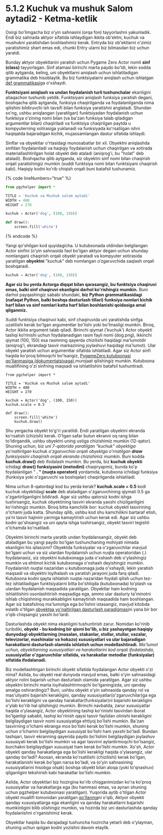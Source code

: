 # 5.1.2 Kuchuk va mushuk Salom aytadi2 - Ketma-ketlik

Oxirgi bo'limgacha biz o'yin sahnasini (orqa fon) tayyorlashni yakunladik. Endi biz sahnada aktyor sifatida ishlaydigan ikkita ob'ektni, kuchuk va mushukni yaratishdan boshlashimiz kerak. Entryda biz ob'ektlarni o'zimiz yaratishimiz shart emas edi, chunki Entry ularni biz bilmasdan biz uchun yaratdi.

Bunday aktyor obyektlarini yaratish uchun Pygame Zero Actor nomli **sinf (class)** tayyorlagan. Sinf atamasi birinchi marta paydo bo'ldi, lekin sodda qilib aytganda, keling, uni obyektlarni aniqlash uchun ishlatiladigan grammatika deb hisoblaylik. Bu biz funktsiyalarni aniqlash uchun ishlatgan [def grammatikasi](https://jjlee.gitbook.io/entry-python/basic\_syntax/3.1-hello-world#undefined-5)ga o'xshaydi.

**Funktsiyani aniqlash va undan foydalanish turli tushunchalar** ekanligini allaqachon tushunib yetdik. Funktsiyani aniqlash funksiya yaratish degani, boshqacha qilib aytganda, funksiya chaqirilganda va foydalanilganda nima qilishini bildiruvchi ish tavsifi bilan funksiya yaratishni anglatadi. Shundan so'ng, ushbu aniqlangan (yaratilgan) funktsiyadan foydalanish uchun funktsiya o'zining nomi bilan (va ba'zan funksiya talab qiladigan argumentlar bilan) chaqiriladi va funktsiya chaqirilgan paytda u kompyuterning xotirasiga yuklanadi va funksiyada ko'rsatilgan ishni haqiqatda bajaradigan kichik, mujassamlangan dastur sifatida ishlaydi.

Sinflar va obyektlar o'rtasidagi munosabatlar bir xil. Obyektni aniqlashda sinfdan foydalaniladi va haqiqiy foydalanish uchun chaqirilgan va xotirada materiallashtirilgan holat obyekt deb ataladi (aniqrog'i, bu "holat" deb ataladi). Boshqacha qilib aytganda, siz obyektni sinf nomi bilan chaqirish orqali yaratishingiz mumkin (xuddi funktsiya nomi bilan funktsiyani chaqirish kabi). Haqiqiy kodni ko'rib chiqish orqali buni batafsil tushunamiz.

{% code lineNumbers="true" %}
```python
from pgzhelper import *

TITLE = 'Kuchuk va Mushuk salom aytadi'
WIDTH = 480
HEIGHT = 270

kuchuk = Actor('dog', (100, 150))

def draw():
    screen.fill('white')
```
{% endcode %}

Yangi qo'shilgan kod quyidagicha. U kutubxonada oldindan belgilangan Actor sinfini (o'yin sahnasida faol bo'lgan aktyor degani uchun shunday nomlangan) chaqirish orqali obyekt yaratadi va kompyuter xotirasida yaratilgan **obyektni** "kuchuk" deb nomlangan o‘zgaruvchida saqlash orqali boshqaradi.

```python
kuchuk = Actor('dog', (100, 150))
```

**Agar siz bu yerda Actorga diqqat bilan qarasangiz, bu funktsiya chaqiruvi emas, balki sinf chaqiruvi ekanligini darhol ko'rishingiz mumkin.** Buni darhol payqashingiz sababi shundaki, **biz Python grammatikasidagi (nafaqat Python, balki boshqa dasturlash tillari) funksiya nomlari kichik harf bilan va sinf nomlari katta harf bilan boshlanishi qoidasiga amal qilganmiz.**

Xuddi funktsiya chaqiruvi kabi, sinf chaqiruvida uni yaratishda sinfga uzatilishi kerak bo'lgan argumentlar bo'lishi yoki bo'lmasligi mumkin. Biroq, Actor ikkita argument talab qiladi. Birinchi qiymat ('kuchuk') Actor obyekti tashqi ko‘rinishi uchun foydalanadigan rasm fayli nomi (dog.png), ikkinchi qiymat (100, 150) esa rasmning qayerda chizilishi haqidagi ma’lumotdir (aniqrog'i, ekrandagi tasvir markazining joylashuvi haqidagi ma'lumot). Ular obyekt yaratish uchun argumentlar sifatida ishlatiladi. Agar siz Actor sinfi haqida ko'proq bilmoqchi bo'lsangiz, [PygameZero kutubxonasi qo'llanmasiga (dokumentatsiyaga) ](https://pygame-zero.readthedocs.io/en/latest/builtins.html#actors)murojaat qilishingiz mumkin. Kutubxona muallifining o'zi sinfning maqsadi va ishlatilishini batafsil tushuntiradi.

<pre class="language-python" data-line-numbers><code class="lang-python">from pgzhelper import *

TITLE = 'Kuchuk va Mushuk salom aytadi'
WIDTH = 480
HEIGHT = 270

kuchuk = Actor('dog', (100, 150))
kuchuk.scale = 0.5
<strong>
</strong>def draw():
    screen.fill('white')
    kuchuk.draw()
</code></pre>

Shu yergacha obyekt to'g'ri yaratildi. Endi yaratilgan obyektni ekranda ko'rsatish (chizish) kerak. O'tgan safar butun ekranni oq rang bilan to'ldirgandik, ushbu obyektni uning ustiga chizishimiz mumkin (12-qator). Shuning uchun, biz _uni 7-qatorida yaratilgan "_kuchuk_" obyektiga yo'naltirilgan_ kuchuk _o'zgaruvchisi orqali obyektga o'rnatilgan **draw** funksiyasini chaqirish orqali ekranda chizishimiz mumkin_. Buni kodda **kuchuk.draw()** deb ifodalash mumkin. Bu yerda, biz **kuchuk obyekti** ichidagi **draw() funksiyasini (metodini)** chaqiryapmiz, bunda ko'p foydalanilgan " **. " (nuqta operatori)** yordamida, kutubxona ichidagi funksiya (funksiya yoki o'zgaruvchi va boshqalar) chaqirilganda ishlatiladi.

Nima uchun 8-qatordagi kod bu yerda kerak? **kuchuk.scale = 0.5** kodi kuchuk obyektidagi **scale** deb ataladigan o'zgaruvchining qiymati 0.5 ga o'zgartirilganligini bildiradi. Agar siz ushbu qatorsiz kodni ishga tushirsangiz, kuchuk obyektining tasviri ekranda yaxshi chizilganligini ko'rishingiz mumkin. Biroq bitta kamchilik bor: kuchuk obyekti tasvirining o'lchami juda katta. Shunday qilib, ushbu kod shu kamchilikni bartaraf etish, ya'ni tasvir hajmini yarmiga kamaytirish uchun kerak edi. Agar siz ushbu kodni qo'shsangiz va uni qayta ishga tushirsangiz, obyekt tasviri tegishli o'lchamda ko'rsatiladi.

Obyektni birinchi marta yaratib undan foydalansangiz, obyekt deb ataladigan bu yangi paydo bo'lgan tushunchaning mohiyati nimada ekanligini his qilasizmi? Obyektda funksiyalar va o'zgaruvchilar mavjud bo'lgani uchun va siz ulardan foydalanish uchun nuqta operatoridan (.) foydalanasiz, siz obyektni kutubxonaga juda o'xshash deb o'ylashingiz mumkin va ehtimol kichik kutubxonaga o'xshash deyishingiz mumkin. Foydalanish nuqtai nazaridan u kutubxonaga juda o'xshaydi, lekin yaratish maqsadi va obyektni loyihalash va yaratish jarayoni juda farq qiladi. Kutubxona kodni qayta ishlatish nuqtai nazaridan foydali qilish uchun tez-tez ishlatiladigan funktsiyalarni bitta bo'shliqda (kutubxonada) to'plash va ulardan foydalanish maqsadida yaratilgan. Obyektlar ham kodning ishlatilishini osonlashtirish maqsadiga ega, ammo ular dasturiy ta'minotni ishlab chiqishning murakkabligini kamaytirish maqsadida ham boshlangan. Agar siz batafsilroq ma'lumotga ega bo'lishni istasangiz, mavjud kitobda eslatib o'tilgan [obyektga yo'naltirilgan dasturlash paradigmasi](https://jjlee.gitbook.io/entry-python/paradigm/4.4-object-oriented)ni yana bir bor o'qib chiqsangiz yaxshi bo'lardi.

Dasturlashda obyekt nima ekanligini tushuntirish zarur. Nomidan ko'rinib turibdiki, **obyekt - bu kodning bir qismi bo'lib, u biz yashayotgan haqiqiy dunyodagi obyektlarning (masalan, stakanlar, stollar, stullar, vazalar, televizorlar, mashinalar va hokazo) xususiyatlari va ular bajaradigan harakatlarni dasturlash olamida ishlatish uchun modellashtiradi.** _Ma'lumot uchun, obyektlarning xususiyatlari va harakatlarini kod orqali ifodalashda_, **xususiyatlar o'zgaruvchilar sifatida, va harakatlar metodlar (funksiyalar) sifatida ifodalanadi.**

Biz modellashtirgan birinchi obyekt sifatida foydalangan Actor obyekti o'zi nima? Aslida, bu obyekt real dunyoda mavjud emas, balki o'yin sahnasidagi aktyor rolini bajarish uchun dasturlash olamida yaratilgan. Agar siz ushbu obyektni birinchi marta loyihalashtirmoqchi bo'lganingizda, uni qanday amalga oshirardingiz? Buni, ushbu obyekt o'yin sahnasida qanday rol va mas'uliyatni bajarishi kerakligini, qanday xususiyatlar(o'zgaruvchilar)ga ega bo'lishi kerakligini va qanday harakatlar(funksiyalar)ni bajarishi kerakligini o'ylab ko'rib hal qilishingiz mumkin. Birinchi navbatda, zarur xususiyatlar haqida o'ylasangiz, Actor obyektining tashqi ko'rinishi tasvirdan iborat bo'lganligi sababli, tashqi ko'rinish qaysi tasvir faylidan olinishi kerakligini belgilaydigan tasvir nomi xususiyatiga ehtiyoj bo'lishi mumkin. Ba'zan tasvirning o'lchami ekranga mos bo'lishi kerak bo'lishi mumkin, shuning uchun o'lchamni belgilaydigan xususiyat bo'lishi ham yaxshi bo'ladi. Bundan tashqari, tasvir ekranning qayerida paydo bo'lishini belgilaydigan joylashuv xususiyati kerak bo'lishi mumkin va agar tasvirni aylantirmoqchi bo'lsangiz, burchakni belgilaydigan xususiyat ham kerak bo'lishi mumkin. Xo'sh, Actor obyekti qanday harakatlarga ega bo'lishi kerakligi haqida o'ylasangiz, ular qanday bo'ladi? Asosan, ekranda ko'rsatilishi (chizilishi) kerak bo'lgan, harakatlanishi kerak bo'lgan narsa bo'ladi, va (o'yin sahnasining xususiyatlarini hisobga olsak) boshqa obyekt bilan aloqa (yoki to'qnashuv) qilganligini tekshirish kabi harakatlar bo'lishi mumkin.

Aslida, Actor obyektlari biz hozirgina ko'rib chiqganimizdan ko'ra ko'proq xususiyatlar va harakatlarga ega (bu hammasi emas, va aynan shuning uchun pgzhelper kutubxonasi yaratilgan). Yuqorida aytib o'tilgan Actor obyekt muallifi tomonidan yaratilgan [qo'llanma](https://pygame-zero.readthedocs.io/en/stable/builtins.html#actors)ni o'qib, Aktyor obyekti qanday xususiyatlarga ega ekanligini va qanday harakatlarni bajarishi mumkinligini bilib olishingiz mumkin, va hozirda biz uni dasturlashda qanday foydalanishni o'rganishimiz kerak.

Obyektlar haqida bu darajadagi tushuncha hozircha yetarli deb o'ylayman, shuning uchun qolgan kodni yozishni davom etaylik.
